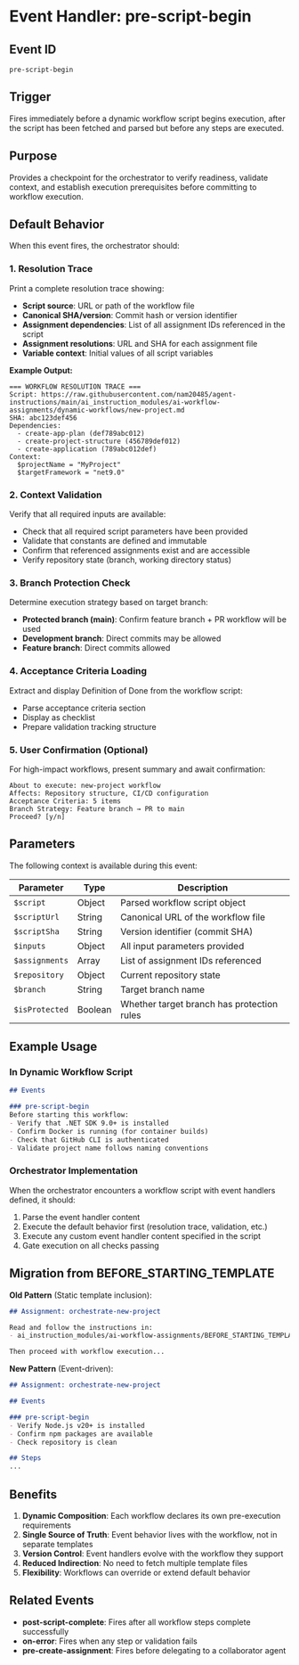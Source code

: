 # Event Handler: pre-script-begin

## Event ID
`pre-script-begin`

## Trigger
Fires immediately before a dynamic workflow script begins execution, after the script has been fetched and parsed but before any steps are executed.

## Purpose
Provides a checkpoint for the orchestrator to verify readiness, validate context, and establish execution prerequisites before committing to workflow execution.

## Default Behavior

When this event fires, the orchestrator should:

### 1. Resolution Trace
Print a complete resolution trace showing:
- **Script source**: URL or path of the workflow file
- **Canonical SHA/version**: Commit hash or version identifier
- **Assignment dependencies**: List of all assignment IDs referenced in the script
- **Assignment resolutions**: URL and SHA for each assignment file
- **Variable context**: Initial values of all script variables

**Example Output:**
```
=== WORKFLOW RESOLUTION TRACE ===
Script: https://raw.githubusercontent.com/nam20485/agent-instructions/main/ai_instruction_modules/ai-workflow-assignments/dynamic-workflows/new-project.md
SHA: abc123def456
Dependencies:
  - create-app-plan (def789abc012)
  - create-project-structure (456789def012)
  - create-application (789abc012def)
Context:
  $projectName = "MyProject"
  $targetFramework = "net9.0"
```

### 2. Context Validation
Verify that all required inputs are available:
- Check that all required script parameters have been provided
- Validate that constants are defined and immutable
- Confirm that referenced assignments exist and are accessible
- Verify repository state (branch, working directory status)

### 3. Branch Protection Check
Determine execution strategy based on target branch:
- **Protected branch (main)**: Confirm feature branch + PR workflow will be used
- **Development branch**: Direct commits may be allowed
- **Feature branch**: Direct commits allowed

### 4. Acceptance Criteria Loading
Extract and display Definition of Done from the workflow script:
- Parse acceptance criteria section
- Display as checklist
- Prepare validation tracking structure

### 5. User Confirmation (Optional)
For high-impact workflows, present summary and await confirmation:
```
About to execute: new-project workflow
Affects: Repository structure, CI/CD configuration
Acceptance Criteria: 5 items
Branch Strategy: Feature branch → PR to main
Proceed? [y/n]
```

## Parameters

The following context is available during this event:

| Parameter | Type | Description |
|-----------|------|-------------|
| `$script` | Object | Parsed workflow script object |
| `$scriptUrl` | String | Canonical URL of the workflow file |
| `$scriptSha` | String | Version identifier (commit SHA) |
| `$inputs` | Object | All input parameters provided |
| `$assignments` | Array | List of assignment IDs referenced |
| `$repository` | Object | Current repository state |
| `$branch` | String | Target branch name |
| `$isProtected` | Boolean | Whether target branch has protection rules |

## Example Usage

### In Dynamic Workflow Script

```markdown
## Events

### pre-script-begin
Before starting this workflow:
- Verify that .NET SDK 9.0+ is installed
- Confirm Docker is running (for container builds)
- Check that GitHub CLI is authenticated
- Validate project name follows naming conventions
```

### Orchestrator Implementation

When the orchestrator encounters a workflow script with event handlers defined, it should:

1. Parse the event handler content
2. Execute the default behavior first (resolution trace, validation, etc.)
3. Execute any custom event handler content specified in the script
4. Gate execution on all checks passing

## Migration from BEFORE_STARTING_TEMPLATE

**Old Pattern** (Static template inclusion):
```markdown
## Assignment: orchestrate-new-project

Read and follow the instructions in:
- ai_instruction_modules/ai-workflow-assignments/BEFORE_STARTING_TEMPLATE.md

Then proceed with workflow execution...
```

**New Pattern** (Event-driven):
```markdown
## Assignment: orchestrate-new-project

## Events

### pre-script-begin
- Verify Node.js v20+ is installed
- Confirm npm packages are available
- Check repository is clean

## Steps
...
```

## Benefits

1. **Dynamic Composition**: Each workflow declares its own pre-execution requirements
2. **Single Source of Truth**: Event behavior lives with the workflow, not in separate templates
3. **Version Control**: Event handlers evolve with the workflow they support
4. **Reduced Indirection**: No need to fetch multiple template files
5. **Flexibility**: Workflows can override or extend default behavior

## Related Events

- **post-script-complete**: Fires after all workflow steps complete successfully
- **on-error**: Fires when any step or validation fails
- **pre-create-assignment**: Fires before delegating to a collaborator agent
